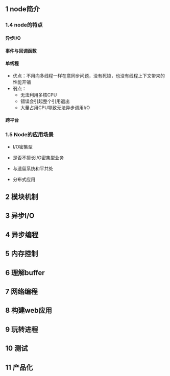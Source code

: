 ## 1 node简介

### 1.4 node的特点

####  异步I/O

#### 事件与回调函数

#### 单线程

- 优点：不用向多线程一样在意同步问题，没有死锁，也没有线程上下文带来的性能开销
- 弱点：
  - 无法利用多核CPU
  - 错误会引起整个引用退出
  - 大量占用CPU导致无法异步调用I/O

#### 跨平台

### 1.5 Node的应用场景

- I/O密集型

- 是否不擅长I/O密集型业务

- 与遗留系统和平共处

- 分布式应用

## 2 模块机制



## 3 异步I/O



## 4 异步编程



## 5 内存控制



## 6 理解buffer



## 7 网络编程



## 8 构建web应用



## 9 玩转进程



## 10 测试



## 11 产品化





